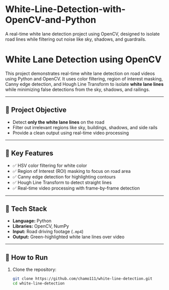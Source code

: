 # White-Line-Detection-with-OpenCV-and-Python
A real-time white lane detection project using OpenCV, designed to isolate road lines while filtering out noise like sky, shadows, and guardrails.

# White Lane Detection using OpenCV

This project demonstrates real-time white lane detection on road videos using Python and OpenCV. It uses color filtering, region of interest masking, Canny edge detection, and Hough Line Transform to isolate **white lane lines** while minimizing false detections from the sky, shadows, and railings.

---

## 🎯 Project Objective

- Detect **only the white lane lines** on the road
- Filter out irrelevant regions like sky, buildings, shadows, and side rails
- Provide a clean output using real-time video processing

---

## 🧠 Key Features

- ✅ HSV color filtering for white color
- ✅ Region of Interest (ROI) masking to focus on road area
- ✅ Canny edge detection for highlighting contours
- ✅ Hough Line Transform to detect straight lines
- ✅ Real-time video processing with frame-by-frame detection

---

## 🔧 Tech Stack

- **Language:** Python
- **Libraries:** OpenCV, NumPy
- **Input:** Road driving footage (`.mp4`)
- **Output:** Green-highlighted white lane lines over video

---

## 🚀 How to Run

1. Clone the repository:
   ```bash
   git clone https://github.com/chamo111/white-line-detection.git
   cd white-line-detection

